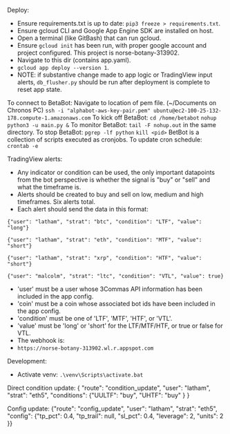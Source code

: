 Deploy:

* Ensure requirements.txt is up to date: `pip3 freeze > requirements.txt`.
* Ensure gcloud CLI and Google App Engine SDK are installed on host.
* Open a terminal (like GitBash) that can run gcloud.
* Ensure `gcloud init` has been run, with proper google account and project configured.
  This project is norse-botany-313902.
* Navigate to this dir (contains app.yaml).
* `gcloud app deploy --version 1`.
* NOTE: if substantive change made to app logic or TradingView input alerts, `db_flusher.py` should be run after deployment is complete to reset app state.

To connect to BetaBot:
Navigate to location of pem file. (~/Documents on Chronos PC)
`ssh -i "alphabot-aws-key-pair.pem" ubuntu@ec2-100-25-132-178.compute-1.amazonaws.com`
To kick off BetaBot:
`cd /home/betabot`
`nohup python3 -u main.py &`
To monitor BetaBot:
`tail -F nohup.out` in the same directory.
To stop BetaBot:
`pgrep -lf python`
`kill <pid>`
BetBot is a collection of scripts executed as cronjobs.
To update cron schedule:
`crontab -e`

TradingView alerts:
* Any indicator or condition can be used, the only important datapoints from the bot
perspective is whether the signal is "buy" or "sell" and what the timeframe is.
* Alerts should be created to buy and sell on low, medium and high timeframes.  Six alerts total.
* Each alert should send the data in this format:
  
`{"user": "latham", "strat": "btc", "condition": "LTF", "value": "long"}`
  
`{"user": "latham", "strat": "eth", "condition": "MTF", "value": "short"}`
  
`{"user": "latham", "strat": "xrp", "condition": "HTF", "value": "short"}`

`{"user": "malcolm", "strat": "ltc", "condition": "VTL", "value": true}`

* 'user' must be a user whose 3Commas API information has been included in the app config.
* 'coin' must be a coin whose associated bot ids have been included in the app config.  
* 'condition' must be one of 'LTF', 'MTF', 'HTF', or 'VTL'.
* 'value' must be 'long' or 'short' for the LTF/MTF/HTF, or true or false for VTL.
* The webhook is:
* `https://norse-botany-313902.wl.r.appspot.com`

Development:
* Activate venv: `.\venv\Scripts\activate.bat`

Direct condition update:
{ "route": "condition_update", "user": "latham", "strat": "eth5", "conditions": {"UULTF": "buy", "UHTF": "buy" } }

Config update:
{"route": "config_update", "user": "latham", "strat": "eth5", "config": {"tp_pct": 0.4, "tp_trail": null, "sl_pct": 0.4, "leverage": 2, "units": 2 }}
